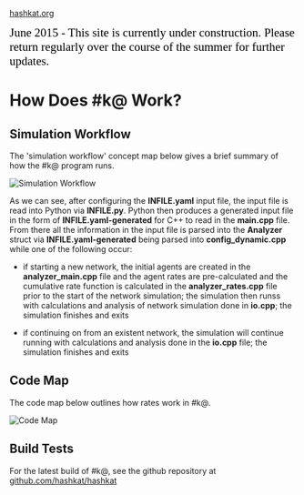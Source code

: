 [hashkat.org](http://hashkat.org)

<span style="color:black; font-family:Georgia; font-size:1.5em;">June 2015 - This site is currently under construction. Please return regularly over the course of the summer for further updates. </span>

# How Does #k@ Work?

## Simulation Workflow

The 'simulation workflow' concept map below gives a brief summary of how the #k@ program runs.

![Simulation Workflow](/img/simulation_workflow.jpg "Simulation Workflow")

As we can see, after configuring the **INFILE.yaml** input file, the input file is read into Python via **INFILE.py**. Python then produces a generated input file in the form of **INFILE.yaml-generated** for C++ to read in the **main.cpp** file. From there all the information in the input file is parsed into the **Analyzer** struct via **INFILE.yaml-generated** being parsed into **config_dynamic.cpp** while one of the following occur:

* if starting a new network, the initial agents are created in the **analyzer_main.cpp** file and the agent rates are pre-calculated and the cumulative rate function is calculated in the **analyzer_rates.cpp** file prior to the start of the network simulation; the simulation then runss with calculations and analysis of network simulation done in **io.cpp**; the simulation finishes and exits

* if continuing on from an existent network, the simulation will continue running with calculations and analysis done in the **io.cpp** file; the simulation finishes and exits 

## Code Map

The code map below outlines how rates work in #k@.

![Code Map](/img/code_map.jpg "Code Map")

## Build Tests

For the latest build of #k@, see the github repository at [github.com/hashkat/hashkat](https://github.com/hashkat/hashkat)